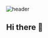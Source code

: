 ![header](https://capsule-render.vercel.app/api?type=waving&color=gradient&height=250&section=header&text=JAIME2003Z&fontSize=90)
## Hi there 👋

<!--
**Jaime2003z/Jaime2003z** is a ✨ _special_ ✨ repository because its `README.md` (this file) appears on your GitHub profile.

Here are some ideas to get you started:

- 🔭 I’m currently working on ...
- 🌱 I’m currently learning ...
- 👯 I’m looking to collaborate on ...
- 🤔 I’m looking for help with ...
- 💬 Ask me about ...
- 📫 How to reach me: ...
- 😄 Pronouns: ...
- ⚡ Fun fact: ...
-->
